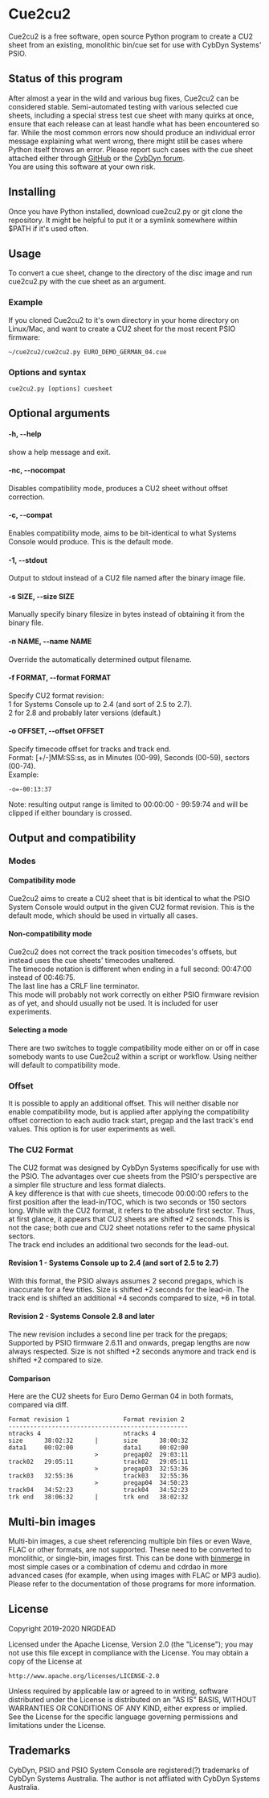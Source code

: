 # Cue2cu2
Cue2cu2 is a free software, open source Python program to create a CU2 sheet from an existing, monolithic bin/cue set for use with CybDyn Systems' PSIO.
## Status of this program
After almost a year in the wild and various bug fixes, Cue2cu2 can be considered stable. Semi-automated testing with various selected cue sheets, including a special stress test cue sheet with many quirks at once, ensure that each release can at least handle what has been encountered so far.
While the most common errors now should produce an individual error message explaining what went wrong, there might still be cases where Python itself throws an error. Please report such cases with the cue sheet attached either through [GitHub](https://github.com/NRGDEAD/Cue2cu2) or the [CybDyn forum](https://www.cybdyn-systems.com.au/forum/viewtopic.php?f=17&t=1760).\
You are using this software at your own risk.
## Installing
Once you have Python installed, download cue2cu2.py or git clone the repository. It might be helpful to put it or a symlink somewhere within $PATH if it's used often.
## Usage
To convert a cue sheet, change to the directory of the disc image and run cue2cu2.py with the cue sheet as an argument.
### Example
If you cloned Cue2cu2 to it's own directory in your home directory on Linux/Mac, and want to create a CU2 sheet for the most recent PSIO firmware:
```
~/cue2cu2/cue2cu2.py EURO_DEMO_GERMAN_04.cue
```
### Options and syntax
```
cue2cu2.py [options] cuesheet
```

## Optional arguments
#### -h, --help
show a help message and exit.
#### -nc, --nocompat
Disables compatibility mode, produces a CU2 sheet without offset correction.
#### -c, --compat
Enables compatibility mode, aims to be bit-identical to what Systems Console would produce. This is the default mode.
#### -1, --stdout
Output to stdout instead of a CU2 file named after the binary image file.
#### -s SIZE, --size SIZE
Manually specify binary filesize in bytes instead of obtaining it from the binary file.
#### -n NAME, --name NAME
Override the automatically determined output filename.
#### -f FORMAT, --format FORMAT
Specify CU2 format revision:\
1 for Systems Console up to 2.4 (and sort of 2.5 to 2.7).\
2 for 2.8 and probably later versions (default.)
#### -o OFFSET, --offset OFFSET
Specify timecode offset for tracks and track end.\
Format: [+/-]MM:SS:ss, as in Minutes (00-99), Seconds (00-59), sectors (00-74).\
Example:
```
-o=-00:13:37
```
Note: resulting output range is limited to 00:00:00 - 99:59:74 and will be clipped if either boundary is crossed.
## Output and compatibility
### Modes
#### Compatibility mode
Cue2cu2 aims to create a CU2 sheet that is bit identical to what the PSIO System Console would output in the given CU2 format revision. This is the default mode, which should be used in virtually all cases.
#### Non-compatibility mode
Cue2cu2 does not correct the track position timecodes's offsets, but instead uses the cue sheets' timecodes unaltered.\
The timecode notation is different when ending in a full second: 00:47:00 instead of 00:46:75.\
The last line has a CRLF line terminator.\
This mode will probably not work correctly on either PSIO firmware revision as of yet, and should usually not be used. It is included for user experiments.
#### Selecting a mode
There are two switches to toggle compatibility mode either on or off in case somebody wants to use Cue2cu2 within a script or workflow. Using neither will default to compatibility mode.
### Offset
It is possible to apply an additional offset. This will neither disable nor enable compatibility mode, but is applied after applying the compatibility offset correction to each audio track start, pregap and the last track's end values. This option is for user experiments as well.
### The CU2 Format
The CU2 format was designed by CybDyn Systems specifically for use with the PSIO. The advantages over cue sheets from the PSIO's perspective are a simpler file structure and less format dialects.\
A key difference is that with cue sheets, timecode 00:00:00 refers to the first position after the lead-in/TOC, which is two seconds or 150 sectors long. While with the CU2 format, it refers to the absolute first sector. Thus, at first glance, it appears that CU2 sheets are shifted +2 seconds. This is not the case; both cue and CU2 sheet notations refer to the same physical sectors.\
The track end includes an additional two seconds for the lead-out.
#### Revision 1 - Systems Console up to 2.4 (and sort of 2.5 to 2.7)
With this format, the PSIO always assumes 2 second pregaps, which is inaccurate for a few titles.
Size is shifted +2 seconds for the lead-in.
The track end is shifted an additional +4 seconds compared to size, +6 in total.
#### Revision 2 - Systems Console 2.8 and later
The new revision includes a second line per track for the pregaps; Supported by PSIO firmware 2.6.11 and onwards, pregap lengths are now always respected.
Size is not shifted +2 seconds anymore and track end is shifted +2 compared to size.
#### Comparison
Here are the CU2 sheets for Euro Demo German 04 in both formats, compared via diff.
```
Format revision 1               Format revision 2
--------------------------------------------------
ntracks 4                       ntracks 4
size      38:02:32      |       size      38:00:32
data1     00:02:00              data1     00:02:00
                        >       pregap02  29:03:11
track02   29:05:11              track02   29:05:11
                        >       pregap03  32:53:36
track03   32:55:36              track03   32:55:36
                        >       pregap04  34:50:23
track04   34:52:23              track04   34:52:23
trk end   38:06:32      |       trk end   38:02:32
```
## Multi-bin images
Multi-bin images, a cue sheet referencing multiple bin files or even Wave, FLAC or other formats, are not supported. These need to be converted to monolithic, or single-bin, images first. This can be done with [binmerge](https://github.com/putnam/binmerge) in most simple cases or a combination of cdemu and cdrdao in more advanced cases (for example, when using images with FLAC or MP3 audio). Please refer to the documentation of those programs for more information.
## License
Copyright 2019-2020 NRGDEAD

Licensed under the Apache License, Version 2.0 (the "License"); you may not use this file except in compliance with the License.
You may obtain a copy of the License at

    http://www.apache.org/licenses/LICENSE-2.0

Unless required by applicable law or agreed to in writing, software distributed under the License is distributed on an "AS IS" BASIS, WITHOUT WARRANTIES OR CONDITIONS OF ANY KIND, either express or implied.
See the License for the specific language governing permissions and limitations under the License.
## Trademarks
CybDyn, PSIO and PSIO System Console are registered(?) trademarks of CybDyn Systems Australia. The author is not affliated with CybDyn Systems Australia.

